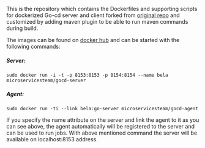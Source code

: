 This is the repository which contains the Dockerfiles and supporting scripts for dockerized Go-cd server and client forked from [original repo](https://github.com/gocd/gocd-docker) and customized by adding maven plugin to be able to run maven commands during build.

The images can be found on [docker hub](https://hub.docker.com/u/microservicesteam/) and can be started with the following commands:
##### Server:
`sudo docker run -i -t -p 8153:8153 -p 8154:8154 --name bela microservicesteam/gocd-server`

##### Agent:
`sudo docker run -ti --link bela:go-server microservicesteam/gocd-agent`

If you specify the name attribute on the server and link the agent to it as you can see above, the agent automatically will be registered to the server and can be used to run jobs.
With above mentioned command the server will be available on localhost:8153 address.
